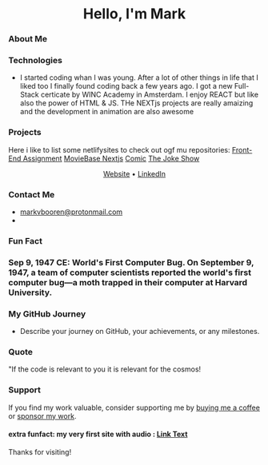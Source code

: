 <h1 align="center">Hello, I'm Mark</h1>

### About Me



### Technologies

- I started coding whan I was young. After a lot of other things in life that I liked too I finally found coding back a few years ago.
I got a new Full-Stack certicate by WINC Academy in Amsterdam.
I enjoy REACT but like also the power of HTML & JS.
THe NEXTjs projects are really amaizing and the development in animation are also awesome  

### Projects

Here i like to list some netlifysites to check out ogf mu repositories:
[Front-End Assignment](https://front-end-assignment-mark-v-booren.netlify.app/)
[MovieBase Nextjs](https://moviebase-nextjs.netlify.app/)
[Comic](URL)
[The Joke Show](URL)


<p align="center">
  <a href="https://www.markvanbooren.com">Website</a> •
  <a href="https://https://www.linkedin.com/in/markvanbooren/">LinkedIn</a>
</p>


### Contact Me

- markvbooren@protonmail.com
- 

### Fun Fact
### Sep 9, 1947 CE: World's First Computer Bug. On September 9, 1947, a team of computer scientists reported the world's first computer bug—a moth trapped in their computer at Harvard University.

### My GitHub Journey

- Describe your journey on GitHub, your achievements, or any milestones.

### Quote

"If the code is relevant to you it is relevant for the cosmos!

### Support

If you find my work valuable, consider supporting me by [buying me a coffee](https://ko-fi.com/your-coffee-link) or [sponsor my work](https://github.com/sponsors/your-username).

#### extra funfact: my very first site with audio : [Link Text](URL)

Thanks for visiting! 


